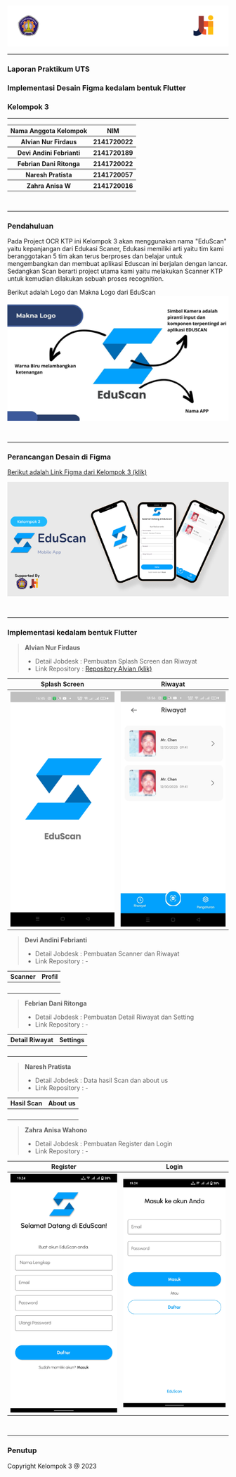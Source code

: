 
<img src = "https://raw.githubusercontent.com/alvianfirdaus/AsetImages/main/headerputih.png"><p>


------

### **Laporan Praktikum UTS**
### **Implementasi Desain Figma kedalam bentuk Flutter**
### **Kelompok 3**

---

<table>
  <tr>
    <th>Nama Anggota Kelompok</th>
    <th>NIM</th>
  </tr>
  <tr>
    <th>Alvian Nur Firdaus</th>
    <th>2141720022</th>
  </tr>
  <tr>
    <th>Devi Andini Febrianti</th>
    <th>2141720189</th>
  </tr>
  <tr>
    <th>Febrian Dani Ritonga</th>
    <th>2141720022</th>
  </tr>
  <tr>
    <th>Naresh Pratista</th>
    <th>2141720057</th>
  </tr>
  <tr>
    <th>Zahra Anisa W</th>
    <th>2141720016</th>
  </tr>
</table>

<br>

----


### **Pendahuluan**
Pada Project OCR KTP ini Kelompok 3 akan menggunakan nama "EduScan" yaitu kepanjangan dari Edukasi Scaner, Edukasi memiliki arti yaitu tim kami beranggotakan 5 tim akan terus berproses dan belajar untuk mengembangkan dan membuat aplikasi Eduscan ini berjalan dengan lancar. Sedangkan Scan berarti project utama kami yaitu melakukan Scanner KTP untuk kemudian dilakukan sebuah proses recognition.<p>

Berikut adalah Logo dan Makna Logo dari EduScan 
<img src = "docs/1.jpg"><p>

<br>

---------

### **Perancangan Desain di Figma**

[Berikut adalah Link Figma dari Kelompok 3 (klik)](https://www.figma.com/file/9XPK2XwwCoCkYM8SRXOoKW/UTS-MOBILE?type=design&node-id=6-2906&mode=design&t=3JgDwsVJwcaXs7wq-0)<p>

<img src = "docs/3.PNG"><p>

<br>

---------

### **Implementasi kedalam bentuk Flutter**


>**Alvian Nur Firdaus**<p>
>- Detail Jobdesk : Pembuatan Splash Screen dan Riwayat
>- Link Repository : [Repository Alvian (klik)](https://github.com/alvianfirdaus/2141720022-mobile-2023/tree/main/week-09/src/UTS)

<table>
  <tr>
    <th>Splash Screen</th>
    <th>Riwayat</th>
  </tr>
  <tr>
    <th><img src="docs/alpro2.PNG"></th>
    <th><img src="docs/alpro1.PNG"></th>
  </tr>
</table>

>**Devi Andini Febrianti**<p>
>- Detail Jobdesk : Pembuatan Scanner dan Riwayat
>- Link Repository : -

<table>
  <tr>
    <th>Scanner</th>
    <th>Profil</th>
  </tr>
  <tr>
    <th><img src=""></th>
    <th><img src=""></th>
  </tr>
</table>

>**Febrian Dani Ritonga**<p>
>- Detail Jobdesk : Pembuatan Detail Riwayat dan Setting
>- Link Repository : -

<table>
  <tr>
    <th>Detail Riwayat</th>
    <th>Settings</th>
  </tr>
  <tr>
    <th><img src=""></th>
    <th><img src=""></th>
  </tr>
</table>

>**Naresh Pratista**<p>
>- Detail Jobdesk : Data hasil Scan dan about us
>- Link Repository : -

<table>
  <tr>
    <th>Hasil Scan</th>
    <th>About us</th>
  </tr>
  <tr>
    <th><img src=""></th>
    <th><img src=""></th>
  </tr>
</table>

>**Zahra Anisa Wahono**<p>
>- Detail Jobdesk : Pembuatan Register dan Login
>- Link Repository : -

<table>
  <tr>
    <th>Register</th>
    <th>Login</th>
  </tr>
  <tr>
    <th><img src="docs/zahraregister1.jpg"></th>
    <th><img src="docs/zahralogin1.jpg"></th>
  </tr>
</table>


<br>

---------

### **Penutup**
Copyright Kelompok 3 @ 2023


